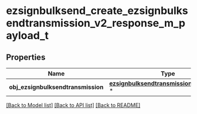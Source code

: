 # ezsignbulksend_create_ezsignbulksendtransmission_v2_response_m_payload_t

## Properties
Name | Type | Description | Notes
------------ | ------------- | ------------- | -------------
**obj_ezsignbulksendtransmission** | [**ezsignbulksendtransmission_response_t**](ezsignbulksendtransmission_response.md) \* |  | 

[[Back to Model list]](../README.md#documentation-for-models) [[Back to API list]](../README.md#documentation-for-api-endpoints) [[Back to README]](../README.md)



